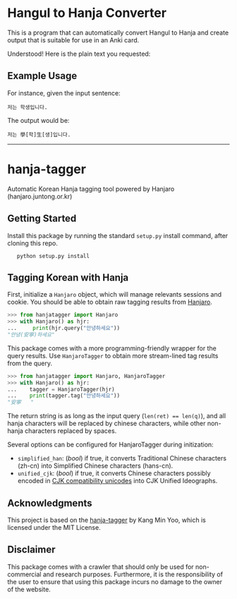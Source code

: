 # Hangul to Hanja Converter #

This is a program that can automatically convert Hangul to Hanja and create output that is suitable for use in an Anki card.

Understood! Here is the plain text you requested:

## Example Usage ##

For instance, given the input sentence:

```
저는 학생입니다.
```

The output would be:

```
저는 學[학]生[생]입니다.
```

---


# hanja-tagger #

Automatic Korean Hanja tagging tool powered by Hanjaro (hanjaro.juntong.or.kr)

## Getting Started ##

Install this package by running the standard `setup.py` install command, after cloning this repo.

```
   python setup.py install
```

## Tagging Korean with Hanja ##

First, initialize a `Hanjaro` object, which will manage relevants sessions and cookie.
You should be able to obtain raw tagging results from [Hanjaro](http://hanjaro.juntong.or.kr).

```python
>>> from hanjatagger import Hanjaro
>>> with Hanjaro() as hjr:
...     print(hjr.query("안녕하세요"))
"안녕(安寧)하세요"
```

This package comes with a more programming-friendly wrapper for the query results. Use `HanjaroTagger` to obtain more stream-lined tag results from the query.

```python
>>> from hanjatagger import Hanjaro, HanjaroTagger
>>> with Hanjaro() as hjr:
...    tagger = HanjaroTagger(hjr)
...    print(tagger.tag("안녕하세요"))
"安寧   "
```

The return string is as long as the input query (`len(ret) == len(q)`), and all hanja characters will be replaced by chinese characters, while other non-hanja characters replaced by spaces.

Several options can be configured for HanjaroTagger during initization:

  * `simplified_han`: (*bool*) if true, it converts Traditional Chinese characters (zh-cn) into Simplified Chinese characters (hans-cn).
  * `unified_cjk`: (*bool*) if true, it converts Chinese characters possibly encoded in [CJK compatibility unicodes](https://en.wikipedia.org/wiki/Unicode_compatibility_characters) into CJK Unified Ideographs.

## Acknowledgments

This project is based on the [hanja-tagger](https://github.com/kaniblu/hanja-tagger) by Kang Min Yoo, which is licensed under the MIT License.


## Disclaimer ##

This package comes with a crawler that should only be used for non-commercial and research purposes. Furthermore, it is the responsibility of the user to ensure that using this package incurs no damage to the owner of the website.

